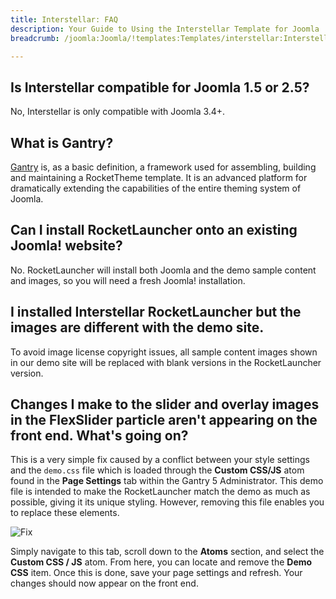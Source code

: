 ```yaml
---
title: Interstellar: FAQ
description: Your Guide to Using the Interstellar Template for Joomla
breadcrumb: /joomla:Joomla/!templates:Templates/interstellar:Interstellar

---
```


## Is Interstellar compatible for Joomla 1.5 or 2.5?

No, Interstellar is only compatible with Joomla 3.4+.

## What is Gantry?

[Gantry][gantry] is, as a basic definition, a framework used for assembling, building and maintaining a RocketTheme template. It is an advanced platform for dramatically extending the capabilities of the entire theming system of Joomla.

## Can I install RocketLauncher onto an existing Joomla! website?

No. RocketLauncher will install both Joomla and the demo sample content and images, so you will need a fresh Joomla! installation.

## I installed Interstellar RocketLauncher but the images are different with the demo site.

To avoid image license copyright issues, all sample content images shown in our demo site will be replaced with blank versions in the RocketLauncher version.

## Changes I make to the slider and overlay images in the FlexSlider particle aren't appearing on the front end. What's going on?

This is a very simple fix caused by a conflict between your style settings and the `demo.css` file which is loaded through the **Custom CSS/JS** atom found in the **Page Settings** tab within the Gantry 5 Administrator. This demo file is intended to make the RocketLauncher match the demo as much as possible, giving it its unique styling. However, removing this file enables you to replace these elements.

![Fix](assets/custom_atom_1.jpeg)

Simply navigate to this tab, scroll down to the **Atoms** section, and select the **Custom CSS / JS** atom. From here, you can locate and remove the **Demo CSS** item. Once this is done, save your page settings and refresh. Your changes should now appear on the front end.

[gantry]: http://gantry.org/
[forum]: http://www.rockettheme.com/forum/joomla-template-interstellar